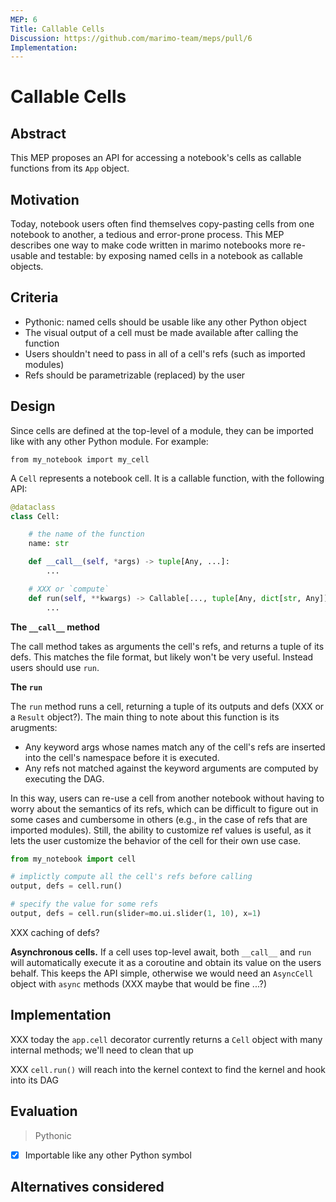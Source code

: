 ```yaml
---
MEP: 6
Title: Callable Cells
Discussion: https://github.com/marimo-team/meps/pull/6
Implementation: 
---
```


# Callable Cells

## Abstract

This MEP proposes an API for accessing a notebook's cells as callable functions
from its `App` object.


## Motivation

Today, notebook users often find themselves copy-pasting cells from one notebook
to another, a tedious and error-prone process. This MEP describes one way to
make code written in marimo notebooks more re-usable and testable: by exposing
named cells in a notebook as callable objects.

## Criteria

- Pythonic: named cells should be usable like any other Python object
- The visual output of a cell must be made available after calling the function
- Users shouldn't need to pass in all of a cell's refs (such as imported modules)
- Refs should be parametrizable (replaced) by the user

## Design

Since cells are defined at the top-level of a module, they can be imported
like with any other Python module. For example:

```
from my_notebook import my_cell
```

A `Cell` represents a notebook cell. It is a callable function, with the
following API:

```python
@dataclass
class Cell:

    # the name of the function
    name: str

    def __call__(self, *args) -> tuple[Any, ...]:
        ...

    # XXX or `compute`
    def run(self, **kwargs) -> Callable[..., tuple[Any, dict[str, Any]]]:
        ...
```

**The `__call__` method**

The call method takes as arguments the cell's refs, and returns
a tuple of its defs. This matches the file format, but likely
won't be very useful. Instead users should use `run`.

**The `run`**

The `run` method runs a cell, returning a tuple of its outputs and defs
(XXX or a `Result` object?). The main thing to note about this function is
its arugments:
- Any keyword args whose names match any of the cell's refs are inserted into
  the cell's namespace before it is executed.
- Any refs not matched against the keyword arguments are computed by executing
  the DAG.

In this way, users can re-use a cell from another notebook without having to
worry about the semantics of its refs, which can be difficult to figure out in
some cases and cumbersome in others (e.g., in the case of refs that are
imported modules). Still, the ability to customize ref values is useful, as it
lets the user customize the behavior of the cell for their own use case.

```python
from my_notebook import cell

# implictly compute all the cell's refs before calling
output, defs = cell.run()

# specify the value for some refs
output, defs = cell.run(slider=mo.ui.slider(1, 10), x=1)
```

XXX caching of defs?

**Asynchronous cells.** If a cell uses top-level await, both `__call__` and
`run` will automatically execute it as a coroutine and obtain its value on the
users behalf. This keeps the API simple, otherwise we would need an `AsyncCell`
object with `async` methods (XXX maybe that would be fine ...?)


## Implementation

XXX today the `app.cell` decorator currently returns a `Cell` object with many internal
methods;  we'll need to clean that up

XXX `cell.run()` will reach into the kernel context to find the kernel and
hook into its DAG

## Evaluation

> Pythonic

- [x] Importable like any other Python symbol



## Alternatives considered


